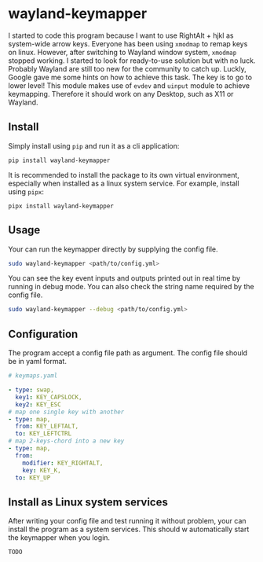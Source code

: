 # wayland-keymapper

I started to code this program because I want to use RightAlt + hjkl as system-wide arrow keys. Everyone has been using `xmodmap` to remap keys on linux. However, after switching to Wayland window system, `xmodmap` stopped working. I started to look for ready-to-use solution but with no luck. Probably Wayland are still too new for the community to catch up. Luckly, Google gave me some hints on how to achieve this task. The key is to go to lower level! This module makes use of `evdev` and `uinput` module to achieve keymapping. Therefore it should work on any Desktop, such as X11 or Wayland.

## Install
Simply install using `pip` and run it as a cli application:
```
pip install wayland-keymapper
```
It is recommended to install the package to its own virtual environment, especially when installed as a linux system service. For example, install using `pipx`:
```
pipx install wayland-keymapper
```

## Usage
Your can run the keymapper directly by supplying the config file.
```bash
sudo wayland-keymapper <path/to/config.yml>
```
You can see the key event inputs and outputs printed out in real time by running in debug mode. You can also check the string name required by the config file.
```bash
sudo wayland-keymapper --debug <path/to/config.yml>
```

## Configuration
The program accept a config file path as argument. The config file should be in yaml format.
```yaml
# keymaps.yaml

- type: swap,
  key1: KEY_CAPSLOCK,
  key2: KEY_ESC
# map one single key with another
- type: map, 
  from: KEY_LEFTALT,
  to: KEY_LEFTCTRL
# map 2-keys-chord into a new key
- type: map, 
  from: 
    modifier: KEY_RIGHTALT,
    key: KEY_K,
  to: KEY_UP

```

## Install as Linux system services

After writing your config file and test running it without problem, your can install the program as a system services. This should w automatically start the keymapper when you login.

```
TODO
```

